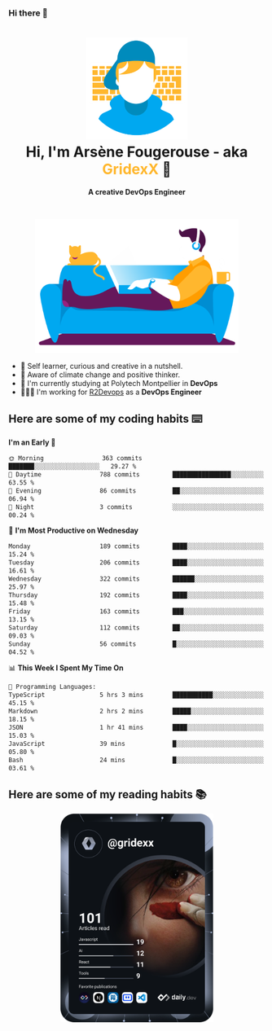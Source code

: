 ### Hi there 👋

<!--
**GridexX/gridexx** is a ✨ _special_ ✨ repository because its `README.md` (this file) appears on your GitHub profile.

Here are some ideas to get you started:

- 🔭 I’m currently working on ...
- 🌱 I’m currently learning ...
- 👯 I’m looking to collaborate on ...
- 🤔 I’m looking for help with ...
- 💬 Ask me about ...
- 📫 How to reach me: ...
- 😄 Pronouns: ...
- ⚡ Fun fact: ...
-->


<!-- Header -->
<h1 align="center">
  <img src="./images/user_profile.png" width="200">
  <br>
  Hi, I'm Arsène Fougerouse - aka <span style="color:#ffb72e">GridexX</span> 👋
</h1>


<p align="center">
  <b>A creative DevOps Engineer </b>
</p>
<br/>
<p align="center">
  <img src="./images/man_couch.png" width="400">
</p>

- 🎨 Self learner, curious and creative in a nutshell. 
- 🌱 Aware of climate change and positive thinker.
- 📕 I'm currently studying at Polytech Montpellier in **DevOps**
- 👨🏻‍💻 I'm working for [R2Devops](https://r2devops.io) as a **DevOps Engineer**


## Here are some of my coding habits ⌨️

<!-- Add a section about tech and Ops stack
  Like this one : https://github.com/Xanthus58#-tech-stack
-->
<!--START_SECTION:waka-->
**I'm an Early 🐤** 

```text
🌞 Morning                363 commits         ███████░░░░░░░░░░░░░░░░░░   29.27 % 
🌆 Daytime                788 commits         ████████████████░░░░░░░░░   63.55 % 
🌃 Evening                86 commits          ██░░░░░░░░░░░░░░░░░░░░░░░   06.94 % 
🌙 Night                  3 commits           ░░░░░░░░░░░░░░░░░░░░░░░░░   00.24 % 
```
📅 **I'm Most Productive on Wednesday** 

```text
Monday                   189 commits         ████░░░░░░░░░░░░░░░░░░░░░   15.24 % 
Tuesday                  206 commits         ████░░░░░░░░░░░░░░░░░░░░░   16.61 % 
Wednesday                322 commits         ██████░░░░░░░░░░░░░░░░░░░   25.97 % 
Thursday                 192 commits         ████░░░░░░░░░░░░░░░░░░░░░   15.48 % 
Friday                   163 commits         ███░░░░░░░░░░░░░░░░░░░░░░   13.15 % 
Saturday                 112 commits         ██░░░░░░░░░░░░░░░░░░░░░░░   09.03 % 
Sunday                   56 commits          █░░░░░░░░░░░░░░░░░░░░░░░░   04.52 % 
```


📊 **This Week I Spent My Time On** 

```text
💬 Programming Languages: 
TypeScript               5 hrs 3 mins        ███████████░░░░░░░░░░░░░░   45.15 % 
Markdown                 2 hrs 2 mins        █████░░░░░░░░░░░░░░░░░░░░   18.15 % 
JSON                     1 hr 41 mins        ████░░░░░░░░░░░░░░░░░░░░░   15.03 % 
JavaScript               39 mins             █░░░░░░░░░░░░░░░░░░░░░░░░   05.80 % 
Bash                     24 mins             █░░░░░░░░░░░░░░░░░░░░░░░░   03.61 % 
```


<!--END_SECTION:waka-->

## Here are some of my reading habits 📚
<div  align="center">
  <img src="./images/devcard.svg" width="300">
</div>
